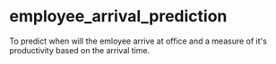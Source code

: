 # employee_arrival_prediction
To predict when will the emloyee arrive at office and a measure of it's productivity based on the arrival time.

